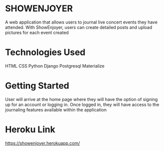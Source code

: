 # SHOWENJOYER

A web application that allows users to journal live concert events they have attended. With ShowEnjoyer, users can create detailed posts and upload pictures for each event created


# Technologies Used

HTML
CSS
Python
Django
Postgresql
Materialize

# Getting Started

User will arrive at the home page where they will have the option of signing up for an account or logging in. Once logged in, they will have access to the journaling features available within the application

# Heroku Link

https://showenjoyer.herokuapp.com/